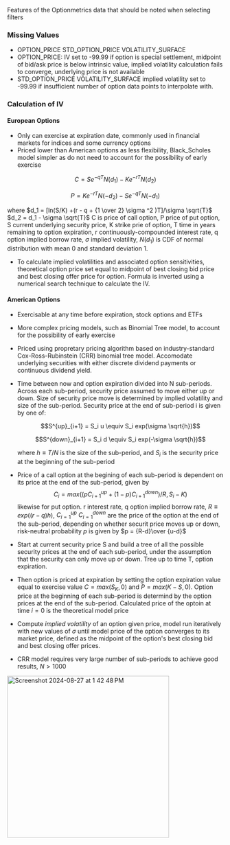 Features of the Optionmetrics data that should be noted when selecting filters
### Missing Values
- OPTION_PRICE STD_OPTION_PRICE VOLATILITY_SURFACE
- OPTION_PRICE: IV set to -99.99 if option is special settlement, midpoint of bid/ask price is below intrinsic value, implied volatility calculation fails to converge, underlying price is not available
- STD_OPTION_PRICE VOLATILITY_SURFACE implied volatility set to -99.99 if insufficient number of option data points to interpolate with.

### Calculation of IV 
#### European Options 
- Only can exercise at expiration date, commonly used in financial markets for indices and some currency options
- Priced lower than American options as less flexibility, Black_Scholes model simpler as do not need to account for the possibility of early exercise

$$C = Se^{-qT}N(d_1) - Ke^{-rT}N(d_2)$$

$$P = Ke^{-rT}N(-d_2) - Se^{-qT}N(-d_1)$$ 

where
$d_1 = [ln(S/K) +(r - q + {1 \over 2} \sigma ^2 )T]/\sigma \sqrt{T}$
$d_2 = d_1 - \sigma \sqrt{T}$
C is price of call option, P price of put option, S current underlying security price, K strike prie of option, T time in years remaining to option expiration, r continuously-compounded interest rate, q option implied borrow rate, $\sigma$ implied volatility, $N(d_1)$ is CDF of normal distribution with mean 0 and standard deviation 1. 
- To calculate implied volatilities and associated option sensitivities, theoretical option price set equal to midpoint of best closing bid price and best closing offer price for option. Formula is inverted using a numerical search technique to calculate the IV. 

#### American Options 
- Exercisable at any time before expiration, stock options and ETFs
- More complex pricing models, such as Binomial Tree model, to account for the possibility of early exercise
- Priced using propretary pricing algorithm based on industry-standard Cox-Ross-Rubinstein (CRR) binomial tree model. Accomodate underlying securities with either discrete dividend payments or continuous dividend yield.
- Time between now and option expiration divided into N sub-periods. Across each sub-period, security price assumed to move either up or down. Size of security price move is determined by implied volatility and size of the sub-period. Security price at the end of sub-period i is given by one of:

  $$S^{up}_{i+1} = S_i u \equiv S_i exp(\sigma \sqrt{h})$$

  $$S^{down}_{i+1} = S_i d \equiv S_i exp(-\sigma \sqrt{h})$$

  where $h \equiv T/N$ is the size of the sub-period, and $S_i$ is the security price at the beginning of the sub-period

- Price of a call option at the begining of each sub-period is dependent on its price at the end of the sub-period, given by
  $$ C_i = max ( (pC^{up}_{i+1} + (1-p) C^{down} _{i+1} ) /R , S_i - K) $$
  likewise for put option. r interest rate, q option implied borrow rate, $R \equiv exp((r-q)h)$, $C^{up} _{i=1}$  $C^{down} _{i=1}$ are the price of the option at the end of the sub-period, depending on whether securit price moves up or down, risk-neutral probability $p$ is given by $p = {R-d}\over {u-d}$
- Start at current security price S and build a tree of all the possible security prices at the end of each sub-period, under the assumption that the security can only move up or down. Tree up to time T, option expiration.
- Then option is priced at expiration by setting the option expiration value equal to exercise value $C = max(S_K, 0)$ and $P = max(K-S,0)$. Option price at the beginning of each sub-period is determind by the option prices at the end of the sub-period. Calculated price of the optoin at time $i=0$ is the theoretical model price
- Compute _implied volatility_ of an option given price, model run iteratively with new values of $\sigma$ until model price of the option converges to its market price, defined as the midpoint of the option's best closing bid and best closing offer prices.
- CRR model requires very large number of sub-periods to achieve good results, $N>1000$

<img width="377" alt="Screenshot 2024-08-27 at 1 42 48 PM" src="https://github.com/user-attachments/assets/6eda885c-e3e7-4d45-a1cf-4e3d3cdd8e41">

  
